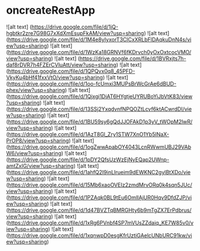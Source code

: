 # oncreateRestApp


![alt text] (https://drive.google.com/file/d/1jQ-hgbtkr2zre7G98G7xXdXmEsupFkAM/view?usp=sharing)
![alt text] (https://drive.google.com/file/d/1M4e8yIyxorT3ClCxXRLbFlDAqkuDnN4s/view?usp=sharing)
![alt text] (https://drive.google.com/file/d/1WzKa18GRNVf6fKDrvch0yOxOxtcocVMO/view?usp=sharing)
![alt text] (https://drive.google.com/file/d/1BVRxjts7h-daf8rDVR7h4FZErCVluAtt/view?usp=sharing)
![alt text] (https://drive.google.com/file/d/1QPQvx0q8_45PFD-VkyKu4bHf41fxxVtO/view?usp=sharing)
![alt text] (https://drive.google.com/file/d/1oo-fcUmxi3MUPsBrWcGrAe6dBUD-phex/view?usp=sharing)
![alt text] (https://drive.google.com/file/d/1Qjxgi1DiAT6HYgtjeUYRUBoYiJbVtK83/view?usp=sharing)
![alt text] (https://drive.google.com/file/d/13SSj2YxqdvnfNPQOZtLcvf6ktACwrdDI/view?usp=sharing)
![alt text] (https://drive.google.com/file/d/1BU59sy6gQdJJOFAkD1p3yV_tWOpM2lwR/view?usp=sharing)
![alt text] (https://drive.google.com/file/d/1AzT8Gl_Zry1STW7XnO1Yb5lNaX-PrOP8/view?usp=sharing)
![alt text] (https://drive.google.com/file/d/1ogZwwApabOY4043LcnRWwmUBJ29VAbW6/view?usp=sharing)
![alt text] (https://drive.google.com/file/d/1pDY2QfsUzWzEjNyEQap2UWnp-amtZxIG/view?usp=sharing)
![alt text] (https://drive.google.com/file/d/1ahfQ2I9inLlrueim9dEWKNC2gylBtXDo/view?usp=sharing)
![alt text] (https://drive.google.com/file/d/15Mb6xaoOVEIz2zmdMrvORq0k4sqn5JUc/view?usp=sharing)
![alt text] (https://drive.google.com/file/d/1PZAqk0BL9tEu6OmlIAjUR0Hqv9DfdZJP/view?usp=sharing)
![alt text] (https://drive.google.com/file/d/1d47BVZTqBMRGHty6b9mTgZX7ErPdbrus/view?usp=sharing)
![alt text] (https://drive.google.com/file/d/1xRg6PVnbf4SP7mVUsZZdaiq_KE7W85v0/view?usp=sharing)
![alt text] (https://drive.google.com/file/d/1xqnwpD0esgKfrUztiGAelcUNbURC91kw/view?usp=sharing)
